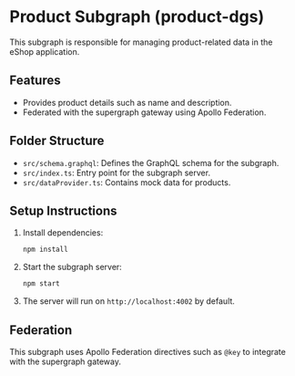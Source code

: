 # Product Subgraph (product-dgs)

This subgraph is responsible for managing product-related data in the eShop application.

## Features
- Provides product details such as name and description.
- Federated with the supergraph gateway using Apollo Federation.

## Folder Structure
- `src/schema.graphql`: Defines the GraphQL schema for the subgraph.
- `src/index.ts`: Entry point for the subgraph server.
- `src/dataProvider.ts`: Contains mock data for products.

## Setup Instructions
1. Install dependencies:
   ```bash
   npm install
   ```
2. Start the subgraph server:
   ```bash
   npm start
   ```
3. The server will run on `http://localhost:4002` by default.

## Federation
This subgraph uses Apollo Federation directives such as `@key` to integrate with the supergraph gateway.